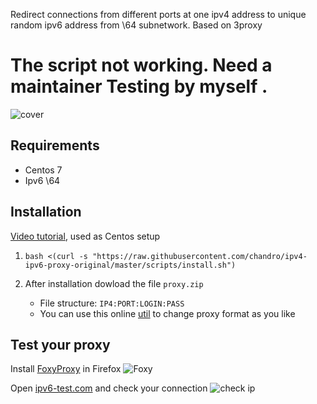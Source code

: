 Redirect connections from different ports at one ipv4 address to unique random ipv6 address from \64 subnetwork. Based on 3proxy

# The script not working. Need a maintainer Testing by myself .



![cover](cover.svg)

## Requirements
- Centos 7
- Ipv6 \64

## Installation
[Video tutorial](https://youtu.be/EKBJHSTmT4w), used as Centos setup

1. `bash <(curl -s "https://raw.githubusercontent.com/chandro/ipv4-ipv6-proxy-original/master/scripts/install.sh")`

1. After installation dowload the file `proxy.zip`
   * File structure: `IP4:PORT:LOGIN:PASS`
   * You can use this online [util](http://buyproxies.org/panel/format.php
) to change proxy format as you like

## Test your proxy

Install [FoxyProxy](https://addons.mozilla.org/en-US/firefox/addon/foxyproxy-standard/) in Firefox
![Foxy](foxyproxy.png)

Open [ipv6-test.com](http://ipv6-test.com/) and check your connection
![check ip](check_ip.png)


